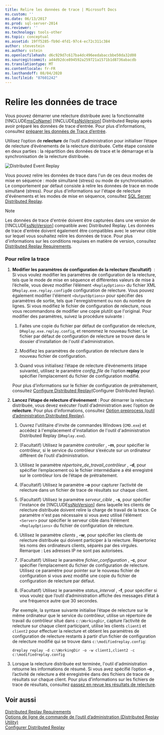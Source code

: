 ```yaml
---
title: Relire les données de trace | Microsoft Docs
ms.custom: ''
ms.date: 06/13/2017
ms.prod: sql-server-2014
ms.reviewer: ''
ms.technology: tools-other
ms.topic: conceptual
ms.assetid: 19ff5285-fb9d-4fd1-97c4-ec72c311c384
author: stevestein
ms.author: sstein
ms.openlocfilehash: d6c929d7c617ba4dc496eedabaccbbe50da32d08
ms.sourcegitcommit: ad4d92dce894592a259721a1571b1d8736abacdb
ms.translationtype: MT
ms.contentlocale: fr-FR
ms.lasthandoff: 08/04/2020
ms.locfileid: "87601242"
---
```

# <a name="replay-trace-data"></a>Relire les données de trace
  Vous pouvez démarrer une relecture distribuée avec la fonctionnalité [!INCLUDE[msCoName](../../includes/msconame-md.md)] [!INCLUDE[ssNoVersion](../../../includes/ssnoversion-md.md)] Distributed Replay après avoir préparé les données de trace d’entrée. Pour plus d’informations, consultez [préparer les données de Trace d’entrée](prepare-the-input-trace-data.md).  
  
 Utilisez l’option de **relecture** de l’outil d’administration pour initialiser l’étape de relecture d’événements de la relecture distribuée. Cette étape consiste en deux parties : la répartition des données de trace et le démarrage et la synchronisation de la relecture distribuée.  
  
 ![Distributed Event Replay](../../database-engine/media/eventreplay.gif "Distributed Event Replay")  
  
 Vous pouvez relire les données de trace dans l'un de ces deux modes de mise en séquence : mode simultané (stress) ou mode de synchronisation. Le comportement par défaut consiste à relire les données de trace en mode simultané (stress). Pour plus d'informations sur l'étape de relecture d'événements et les modes de mise en séquence, consultez [SQL Server Distributed Replay](sql-server-distributed-replay.md).  
  
> [!NOTE]  
>  Les données de trace d'entrée doivent être capturées dans une version de [!INCLUDE[ssNoVersion](../../../includes/ssnoversion-md.md)] compatible avec Distributed Replay. Les données de trace d'entrée doivent également être compatibles avec le serveur cible sur lequel vous souhaitez relire les données de trace. Pour plus d'informations sur les conditions requises en matière de version, consultez [Distributed Replay Requirements](distributed-replay-requirements.md).  
  
### <a name="to-replay-the-trace"></a>Pour relire la trace  
  
1.  **Modifier les paramètres de configuration de la relecture (facultatif)**  : Si vous voulez modifier les paramètres de configuration de la relecture, tels que le mode de mise en séquence et différentes valeurs de mise à l’échelle, vous devez modifier l’élément `<ReplayOptions>` du fichier XML `DReplay.exe.replay.config`de configuration de relecture. Vous pouvez également modifier l'élément `<OutputOptions>` pour spécifier des paramètres de sortie, tels que l'enregistrement ou non du nombre de lignes. Si vous modifiez le fichier de configuration de relecture, nous vous recommandons de modifier une copie plutôt que l'original. Pour modifier des paramètres, suivez la procédure suivante :  
  
    1.  Faites une copie du fichier par défaut de configuration de relecture, `DReplay.exe.replay.config`, et renommez le nouveau fichier. Le fichier par défaut de configuration de relecture se trouve dans le dossier d'installation de l'outil d'administration.  
  
    2.  Modifiez les paramètres de configuration de relecture dans le nouveau fichier de configuration.  
  
    3.  Quand vous initialisez l’étape de relecture d’événements (étape suivante), utilisez le paramètre *config_file* de l’option **replay** pour spécifier l’emplacement du fichier de configuration modifié.  
  
     Pour plus d’informations sur le fichier de configuration de prétraitement, consultez [Configure Distributed Replay](configure-distributed-replay.md)(Configurer Distributed Replay).  
  
2.  **Lancez l’étape de relecture d’événement** : Pour démarrer la relecture distribuée, vous devez exécuter l’outil d’administration avec l’option de **relecture**. Pour plus d’informations, consultez [Option preprocess &#40;outil d’administration Distributed Replay&#41;](replay-option-distributed-replay-administration-tool.md).  
  
    1.  Ouvrez l'utilitaire d'invite de commandes Windows (`CMD.exe`) et accédez à l'emplacement d'installation de l'outil d'administration Distributed Replay (`DReplay.exe`).  
  
    2.  (Facultatif) Utilisez le paramètre *controller* , **-m**, pour spécifier le contrôleur, si le service du contrôleur s’exécute sur un ordinateur différent de l’outil d’administration.  
  
    3.  Utilisez le paramètre *répertoire_de_travail_contrôleur* , **-d**, pour spécifier l’emplacement où le fichier intermédiaire a été enregistré sur le contrôleur lors de l’étape de prétraitement.  
  
    4.  (Facultatif) Utilisez le paramètre **-o** pour capturer l’activité de relecture dans un fichier de trace de résultats sur chaque client.  
  
    5.  (Facultatif) Utilisez le paramètre *serveur_cible* , **-s**, pour spécifier l’instance de [!INCLUDE[ssNoVersion](../../../includes/ssnoversion-md.md)] dans laquelle les clients de relecture distribuée doivent relire la charge de travail de la trace. Ce paramètre n'est pas nécessaire si vous avez utilisé l'élément `<Server>` pour spécifier le serveur cible dans l'élément `<ReplayOptions>` du fichier de configuration de relecture.  
  
    6.  Utilisez le paramètre *clients* , **-w**, pour spécifier les clients de relecture distribuée qui doivent participer à la relecture. Répertoriez les noms des ordinateurs clients, séparés par des virgules. Remarque : Les adresses IP ne sont pas autorisées.  
  
    7.  (Facultatif) Utilisez le paramètre *fichier_configuration* , **-c**, pour spécifier l’emplacement du fichier de configuration de relecture. Utilisez ce paramètre pour pointer sur le nouveau fichier de configuration si vous avez modifié une copie du fichier de configuration de relecture par défaut.  
  
    8.  (Facultatif) Utilisez le paramètre *status_interval* , **-f**, pour spécifier si vous voulez que l’outil d’administration affiche des messages d’état à une fréquence autre que 30 secondes.  
  
     Par exemple, la syntaxe suivante initialise l’étape de relecture sur le même ordinateur que le service du contrôleur, utilise un répertoire de travail du contrôleur situé dans `c:\WorkingDir`, capture l’activité de relecture sur chaque client participant, utilise les clients `client1` et `client2` pour effectuer la relecture et obtient les paramètres de configuration de relecture restants à partir d’un fichier de configuration de relecture modifié qui se trouve dans `c:\modifiedreplay.config`:  
  
     `dreplay replay -d c:\WorkingDir -o -w client1,client2 -c c:\modifiedreplay.config`  
  
3.  Lorsque la relecture distribuée est terminée, l'outil d'administration retourne les informations de résumé. Si vous avez spécifié l’option **-o** , l’activité de relecture a été enregistrée dans des fichiers de trace de résultats sur chaque client. Pour plus d’informations sur les fichiers de trace de résultats, consultez [passez en revue les résultats de relecture](review-the-replay-results.md).  
  
## <a name="see-also"></a>Voir aussi  
 [Distributed Replay Requirements](distributed-replay-requirements.md)   
 [Options de ligne de commande de l’outil d’administration &#40;Distributed Replay Utility&#41;](administration-tool-command-line-options-distributed-replay-utility.md)   
 [Configurer Distributed Replay](configure-distributed-replay.md)  
  
  
